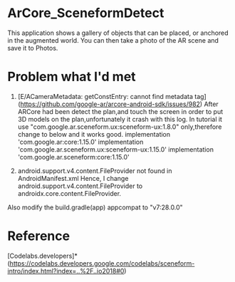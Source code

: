 # ArCore_SceneformDetect
 This application shows a gallery of objects that can be placed, or anchored in the augmented world. You can then take a photo of the AR scene and save it to Photos.
 
# Problem what I'd met
1. [E/ACameraMetadata: getConstEntry: cannot find metadata tag] (https://github.com/google-ar/arcore-android-sdk/issues/982)
After ARCore had been detect the plan,and touch the screen in order to put 3D models on the plan,unfortunately it crash with this log.
In tutorial it use "com.google.ar.sceneform.ux:sceneform-ux:1.8.0" only,therefore change to below and it works good. 
    implementation 'com.google.ar:core:1.15.0'
    implementation 'com.google.ar.sceneform.ux:sceneform-ux:1.15.0'
    implementation 'com.google.ar.sceneform:core:1.15.0'

2. android.support.v4.content.FileProvider not found in AndroidManifest.xml
Hence, I change android.support.v4.content.FileProvider to androidx.core.content.FileProvider.
<provider 
	android:name="androidx.core.content.FileProvider"
	android:authorities="${applicationId}.fileprovider"
	android:exported="false"
	android:grantUriPermissions="true"> 
</provider>

Also modify the build.gradle(app) appcompat to "v7:28.0.0"

# Reference
[Codelabs.developers]*(https://codelabs.developers.google.com/codelabs/sceneform-intro/index.html?index=..%2F..io2018#0)